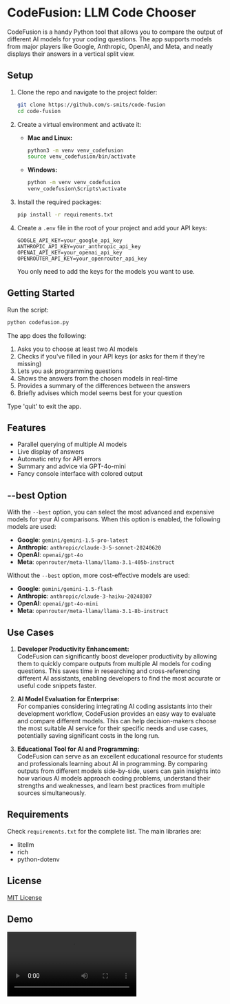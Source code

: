 # CodeFusion: LLM Code Chooser

CodeFusion is a handy Python tool that allows you to compare the output of different AI models for your coding questions. The app supports models from major players like Google, Anthropic, OpenAI, and Meta, and neatly displays their answers in a vertical split view.

## Setup

1. Clone the repo and navigate to the project folder:
   ```bash
   git clone https://github.com/s-smits/code-fusion
   cd code-fusion
   ```

2. Create a virtual environment and activate it:
   - **Mac and Linux:**
     ```bash
     python3 -m venv venv_codefusion
     source venv_codefusion/bin/activate
     ```
   - **Windows:**
     ```bash
     python -m venv venv_codefusion
     venv_codefusion\Scripts\activate
     ```

3. Install the required packages:
   ```bash
   pip install -r requirements.txt
   ```

4. Create a `.env` file in the root of your project and add your API keys:
   ```plaintext
   GOOGLE_API_KEY=your_google_api_key
   ANTHROPIC_API_KEY=your_anthropic_api_key
   OPENAI_API_KEY=your_openai_api_key
   OPENROUTER_API_KEY=your_openrouter_api_key
   ```

   You only need to add the keys for the models you want to use.

## Getting Started

Run the script:
```bash
python codefusion.py
```

The app does the following:
1. Asks you to choose at least two AI models
2. Checks if you've filled in your API keys (or asks for them if they're missing)
3. Lets you ask programming questions
4. Shows the answers from the chosen models in real-time
5. Provides a summary of the differences between the answers
6. Briefly advises which model seems best for your question

Type 'quit' to exit the app.

## Features

- Parallel querying of multiple AI models
- Live display of answers
- Automatic retry for API errors
- Summary and advice via GPT-4o-mini
- Fancy console interface with colored output

## --best Option

With the `--best` option, you can select the most advanced and expensive models for your AI comparisons. When this option is enabled, the following models are used:

- **Google**: `gemini/gemini-1.5-pro-latest`
- **Anthropic**: `anthropic/claude-3-5-sonnet-20240620`
- **OpenAI**: `openai/gpt-4o`
- **Meta**: `openrouter/meta-llama/llama-3.1-405b-instruct`

Without the `--best` option, more cost-effective models are used:

- **Google**: `gemini/gemini-1.5-flash`
- **Anthropic**: `anthropic/claude-3-haiku-20240307`
- **OpenAI**: `openai/gpt-4o-mini`
- **Meta**: `openrouter/meta-llama/llama-3.1-8b-instruct`

## Use Cases

1. **Developer Productivity Enhancement:**  
   CodeFusion can significantly boost developer productivity by allowing them to quickly compare outputs from multiple AI models for coding questions. This saves time in researching and cross-referencing different AI assistants, enabling developers to find the most accurate or useful code snippets faster.

2. **AI Model Evaluation for Enterprise:**  
   For companies considering integrating AI coding assistants into their development workflow, CodeFusion provides an easy way to evaluate and compare different models. This can help decision-makers choose the most suitable AI service for their specific needs and use cases, potentially saving significant costs in the long run.

3. **Educational Tool for AI and Programming:**  
   CodeFusion can serve as an excellent educational resource for students and professionals learning about AI in programming. By comparing outputs from different models side-by-side, users can gain insights into how various AI models approach coding problems, understand their strengths and weaknesses, and learn best practices from multiple sources simultaneously.

## Requirements

Check `requirements.txt` for the complete list. The main libraries are:
- litellm
- rich
- python-dotenv

## License

[MIT License](LICENSE)

## Demo
[<video src="https://github.com/user-attachments/assets/-" controls="controls" style="max-width: 730px;"></video>](https://github.com/user-attachments/assets/9aa20948-4ddf-4447-b8ab-607ad2ea10da)
```
